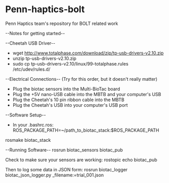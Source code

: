 Penn-haptics-bolt
=================

Penn Haptics team's repository for BOLT related work


--Notes for getting started--

--Cheetah USB Driver--
- wget http://www.totalphase.com/download/zip/tp-usb-drivers-v2.10.zip
- unzip tp-usb-drivers-v2.10.zip
- sudo cp tp-usb-drivers-v2.10/linux/99-totalphase.rules /etc/udev/rules.d/

--Electrical Connections--
(Try for this order, but it doesn't really matter)
- Plug the biotac sensors into the Multi-BioTac board
- Plug the +5V nano-USB cable into the MBTB and your computer's USB
- Plug the Cheetah's 10 pin ribbon cable into the MBTB
- Plug the Cheetah's USB into your computer's USB port

--Software Setup--
- In your .bashrc.ros:
ROS_PACKAGE_PATH=~/path_to_biotac_stack:$ROS_PACKAGE_PATH

rosmake biotac_stack

--Running Software--
rosrun biotac_sensors biotac_pub

Check to make sure your sensors are working:
rostopic echo biotac_pub

Then to log some data in JSON form:
rosrun biotac_logger biotac_json_logger.py _filename:=trial_001.json
